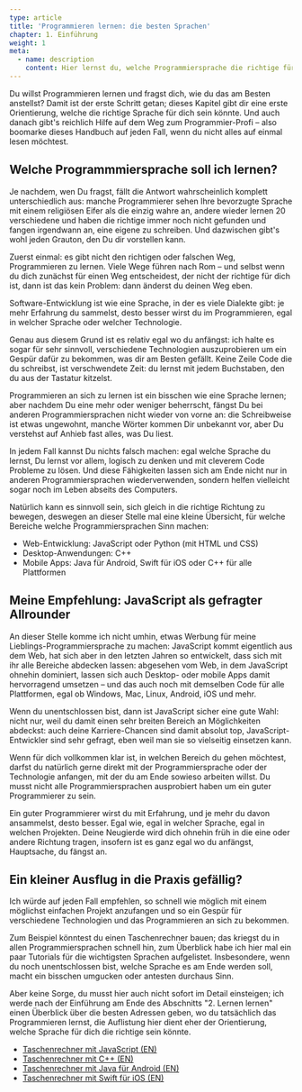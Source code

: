 ```yaml
---
type: article
title: 'Programmieren lernen: die besten Sprachen'
chapter: 1. Einführung
weight: 1
meta:
  - name: description
    content: Hier lernst du, welche Programmiersprache die richtige für dich ist und wie du deine ersten Schritte in der Programmierung machst.
---
```


Du willst Programmieren lernen und fragst dich, wie du das am Besten anstellst? Damit ist der erste Schritt getan; dieses Kapitel gibt dir eine erste Orientierung, welche die richtige Sprache für dich sein könnte. Und auch danach gibt's reichlich Hilfe auf dem Weg zum Programmier-Profi – also boomarke dieses Handbuch auf jeden Fall, wenn du nicht alles auf einmal lesen möchtest.

## Welche Programmmiersprache soll ich lernen?

Je nachdem, wen Du fragst, fällt die Antwort wahrscheinlich komplett unterschiedlich aus: manche Programmierer sehen Ihre bevorzugte Sprache mit einem religiösen Eifer als die einzig wahre an, andere wieder lernen 20 verschiedene und haben die richtige immer noch nicht gefunden und fangen irgendwann an, eine eigene zu schreiben. Und dazwischen gibt's wohl jeden Grauton, den Du dir vorstellen kann.

Zuerst einmal: es gibt nicht den richtigen oder falschen Weg, Programmieren zu lernen. Viele Wege führen nach Rom – und selbst wenn du dich zunächst für einen Weg entscheidest, der nicht der richtige für dich ist, dann ist das kein Problem: dann änderst du deinen Weg eben.

Software-Entwicklung ist wie eine Sprache, in der es viele Dialekte gibt: je mehr Erfahrung du sammelst, desto besser wirst du im Programmieren, egal in welcher Sprache oder welcher Technologie.

Genau aus diesem Grund ist es relativ egal wo du anfängst: ich halte es sogar für sehr sinnvoll, verschiedene Technologien auszuprobieren um ein Gespür dafür zu bekommen, was dir am Besten gefällt. Keine Zeile Code die du schreibst, ist verschwendete Zeit: du lernst mit jedem Buchstaben, den du aus der Tastatur kitzelst.

Programmieren an sich zu lernen ist ein bisschen wie eine Sprache lernen; aber nachdem Du eine mehr oder weniger beherrscht, fängst Du bei anderen Programmiersprachen nicht wieder von vorne an: die Schreibweise ist etwas ungewohnt, manche Wörter kommen Dir unbekannt vor, aber Du verstehst auf Anhieb fast alles, was Du liest.

In jedem Fall kannst Du nichts falsch machen: egal welche Sprache du lernst, Du lernst vor allem, logisch zu denken und mit cleverem Code Probleme zu lösen. Und diese Fähigkeiten lassen sich am Ende nicht nur in anderen Programmiersprachen wiederverwenden, sondern helfen vielleicht sogar noch im Leben abseits des Computers.

Natürlich kann es sinnvoll sein, sich gleich in die richtige Richtung zu bewegen, deswegen an dieser Stelle mal eine kleine Übersicht, für welche Bereiche welche Programmiersprachen Sinn machen:

- Web-Entwicklung: JavaScript oder Python (mit HTML und CSS)
- Desktop-Anwendungen: C++
- Mobile Apps: Java für Android, Swift für iOS oder C++ für alle Plattformen

## Meine Empfehlung: JavaScript als gefragter Allrounder

An dieser Stelle komme ich nicht umhin, etwas Werbung für meine Lieblings-Programmiersprache zu machen: JavaScript kommt eigentlich aus dem Web, hat sich aber in den letzten Jahren so entwickelt, dass sich mit ihr alle Bereiche abdecken lassen: abgesehen vom Web, in dem JavaScript ohnehin dominiert, lassen sich auch Desktop- oder mobile Apps damit hervorragend umsetzen – und das auch noch mit demselben Code für alle Plattformen, egal ob Windows, Mac, Linux, Android, iOS und mehr.

Wenn du unentschlossen bist, dann ist JavaScript sicher eine gute Wahl: nicht nur, weil du damit einen sehr breiten Bereich an Möglichkeiten abdeckst: auch deine Karriere-Chancen sind damit absolut top, JavaScript-Entwickler sind sehr gefragt, eben weil man sie so vielseitig einsetzen kann.

Wenn für dich vollkommen klar ist, in welchen Bereich du gehen möchtest, darfst du natürlich gerne direkt mit der Programmiersprache oder der Technologie anfangen, mit der du am Ende sowieso arbeiten willst. Du musst nicht alle Programmiersprachen ausprobiert haben um ein guter Programmierer zu sein.

Ein guter Programmierer wirst du mit Erfahrung, und je mehr du davon ansammelst, desto besser. Egal wie, egal in welcher Sprache, egal in welchen Projekten. Deine Neugierde wird dich ohnehin früh in die eine oder andere Richtung tragen, insofern ist es ganz egal wo du anfängst, Hauptsache, du fängst an.

## Ein kleiner Ausflug in die Praxis gefällig?

Ich würde auf jeden Fall empfehlen, so schnell wie möglich mit einem möglichst einfachen Projekt anzufangen und so ein Gespür für verschiedene Technologien und das Programmieren an sich zu bekommen.

Zum Beispiel könntest du einen Taschenrechner bauen; das kriegst du in allen Programmiersprachen schnell hin, zum Überblick habe ich hier mal ein paar Tutorials für die wichtigsten Sprachen aufgelistet. Insbesondere, wenn du noch unentschlossen bist, welche Sprache es am Ende werden soll, macht ein bisschen umgucken oder antesten durchaus Sinn.

Aber keine Sorge, du musst hier auch nicht sofort im Detail einsteigen; ich werde nach der Einführung am Ende des Abschnitts "2. Lernen lernen" einen Überblick über die besten Adressen geben, wo du tatsächlich das Programmieren lernst, die Auflistung hier dient eher der Orientierung, welche Sprache für dich die richtige sein könnte.

- <a href="https://medium.freecodecamp.org/how-to-build-an-html-calculator-app-from-scratch-using-javascript-4454b8714b98" target="_blank">Taschenrechner mit JavaScript (EN)</a>
- <a href="https://tutorials.visualstudio.com/cpp-calculator/intro" target="_blank">Taschenrechner mit C++ (EN)</a>
- <a href="https://crunchify.com/how-to-create-simple-calculator-android-app-using-android-studio/" target="_blank">Taschenrechner mit Java für Android (EN)</a>
- <a href="https://www.instructables.com/id/How-to-Make-a-Calculator-in-Xcode-Using-Swift/" target="_blank">Taschenrechner mit Swift für iOS (EN)</a>

